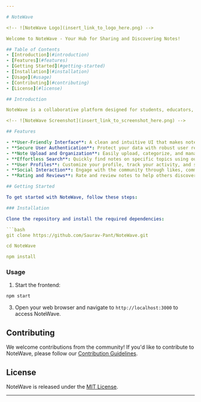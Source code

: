 ```yaml
---

# NoteWave

<!-- ![NoteWave Logo](insert_link_to_logo_here.png) -->

Welcome to NoteWave - Your Hub for Sharing and Discovering Notes!

## Table of Contents
- [Introduction](#introduction)
- [Features](#features)
- [Getting Started](#getting-started)
- [Installation](#installation)
- [Usage](#usage)
- [Contributing](#contributing)
- [License](#license)

## Introduction

NoteWave is a collaborative platform designed for students, educators, and knowledge enthusiasts to share and discover notes, study materials, and valuable insights. Whether you're preparing for exams, researching a topic, or simply looking to expand your knowledge, NoteWave is your go-to destination.

<!-- ![NoteWave Screenshot](insert_link_to_screenshot_here.png) -->

## Features

- **User-Friendly Interface**: A clean and intuitive UI that makes note-sharing a breeze.
- **Secure User Authentication**: Protect your data with robust user registration and authentication.
- **Note Upload and Organization**: Easily upload, categorize, and manage your notes.
- **Effortless Search**: Quickly find notes on specific topics using our powerful search feature.
- **User Profiles**: Customize your profile, track your activity, and showcase your expertise.
- **Social Interaction**: Engage with the community through likes, comments, and sharing.
- **Rating and Reviews**: Rate and review notes to help others discover high-quality content.

## Getting Started

To get started with NoteWave, follow these steps:

### Installation

Clone the repository and install the required dependencies:

```bash
git clone https://github.com/Saurav-Pant/NoteWave.git

cd NoteWave

npm install
```

### Usage

1. Start the frontend:

```bash
npm start
```

3. Open your web browser and navigate to `http://localhost:3000` to access NoteWave.

## Contributing

We welcome contributions from the community! If you'd like to contribute to NoteWave, please follow our [Contribution Guidelines](CONTRIBUTING.md).

## License

NoteWave is released under the [MIT License](LICENSE.md).

---
```


